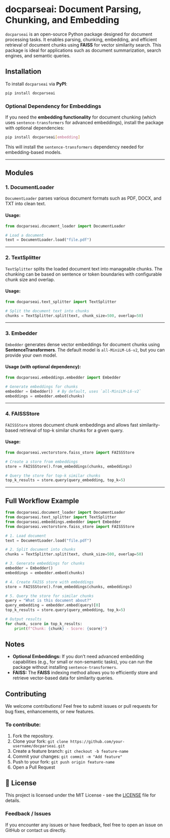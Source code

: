 
# docparseai: Document Parsing, Chunking, and Embedding

`docparseai` is an open-source Python package designed for document processing tasks. It enables parsing, chunking, embedding, and efficient retrieval of document chunks using **FAISS** for vector similarity search. This package is ideal for applications such as document summarization, search engines, and semantic queries.

## Installation

To install `docparseai` via **PyPI**:

```bash
pip install docparseai
```

### Optional Dependency for Embeddings

If you need the **embedding functionality** for document chunking (which uses `sentence-transformers` for advanced embeddings), install the package with optional dependencies:

```bash
pip install docparseai[embedding]
```

This will install the `sentence-transformers` dependency needed for embedding-based models.

---

## Modules

### 1. **DocumentLoader**

`DocumentLoader` parses various document formats such as PDF, DOCX, and TXT into clean text.

#### Usage:
```python
from docparseai.document_loader import DocumentLoader

# Load a document
text = DocumentLoader.load("file.pdf")
```

---

### 2. **TextSplitter**

`TextSplitter` splits the loaded document text into manageable chunks. The chunking can be based on sentence or token boundaries with configurable chunk size and overlap.

#### Usage:
```python
from docparseai.text_splitter import TextSplitter

# Split the document text into chunks
chunks = TextSplitter.split(text, chunk_size=500, overlap=50)
```

---

### 3. **Embedder**

`Embedder` generates dense vector embeddings for document chunks using **SentenceTransformers**. The default model is `all-MiniLM-L6-v2`, but you can provide your own model.

#### Usage (with optional dependency):
```python
from docparseai.embeddings.embedder import Embedder

# Generate embeddings for chunks
embedder = Embedder()  # By default, uses `all-MiniLM-L6-v2`
embeddings = embedder.embed(chunks)
```

---

### 4. **FAISSStore**

`FAISSStore` stores document chunk embeddings and allows fast similarity-based retrieval of top-k similar chunks for a given query.

#### Usage:
```python
from docparseai.vectorstore.faiss_store import FAISSStore

# Create a store from embeddings
store = FAISSStore().from_embeddings(chunks, embeddings)

# Query the store for top-k similar chunks
top_k_results = store.query(query_embedding, top_k=5)
```

---

## Full Workflow Example

```python
from docparseai.document_loader import DocumentLoader
from docparseai.text_splitter import TextSplitter
from docparseai.embeddings.embedder import Embedder
from docparseai.vectorstore.faiss_store import FAISSStore

# 1. Load document
text = DocumentLoader.load("file.pdf")

# 2. Split document into chunks
chunks = TextSplitter.split(text, chunk_size=500, overlap=50)

# 3. Generate embeddings for chunks
embedder = Embedder()
embeddings = embedder.embed(chunks)

# 4. Create FAISS store with embeddings
store = FAISSStore().from_embeddings(chunks, embeddings)

# 5. Query the store for similar chunks
query = "What is this document about?"
query_embedding = embedder.embed(query)[0]
top_k_results = store.query(query_embedding, top_k=5)

# Output results
for chunk, score in top_k_results:
    print(f"Chunk: {chunk} - Score: {score}")
```

## Notes

- **Optional Embeddings:** If you don’t need advanced embedding capabilities (e.g., for small or non-semantic tasks), you can run the package without installing `sentence-transformers`.
- **FAISS:** The **FAISS** indexing method allows you to efficiently store and retrieve vector-based data for similarity queries.


## Contributing

We welcome contributions! Feel free to submit issues or pull requests for bug fixes, enhancements, or new features.

### To contribute:

1. Fork the repository.
2. Clone your fork: `git clone https://github.com/your-username/docparseai.git`
3. Create a feature branch: `git checkout -b feature-name`
4. Commit your changes: `git commit -m "Add feature"`
5. Push to your fork: `git push origin feature-name`
6. Open a Pull Request


## 📄 License

This project is licensed under the MIT License - see the [LICENSE](LICENSE) file for details.


### Feedback / Issues

If you encounter any issues or have feedback, feel free to open an issue on GitHub or contact us directly.
